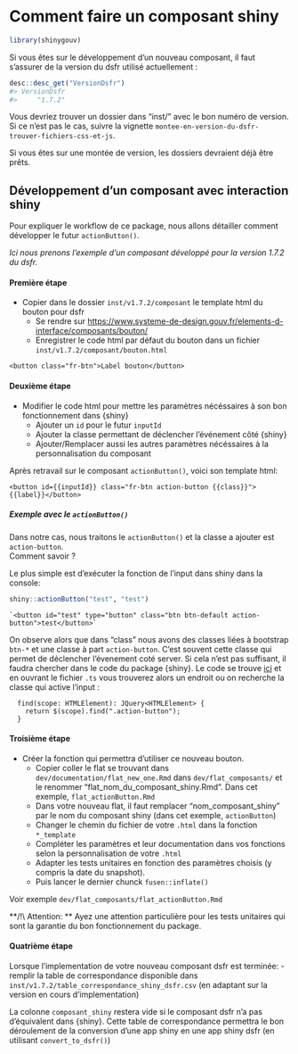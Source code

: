 Comment faire un composant shiny
================

``` r
library(shinygouv)
```

<!-- WARNING - This vignette is generated by {fusen} from /dev/flat_comment-faire-un-composant-shiny.Rmd: do not edit by hand -->
<style>
blockquote{
  font-size: 1.5rem;
}
</style>

Si vous êtes sur le développement d’un nouveau composant, il faut
s’assurer de la version du dsfr utilisé actuellement :

``` r
desc::desc_get("VersionDsfr")
#> VersionDsfr 
#>     "1.7.2"
```

Vous devriez trouver un dossier dans “inst/” avec le bon numéro de
version. Si ce n’est pas le cas, suivre la vignette
`montee-en-version-du-dsfr-trouver-fichiers-css-et-js`.

Si vous êtes sur une montée de version, les dossiers devraient déjà être
prêts.

## Développement d’un composant avec interaction shiny

Pour expliquer le workflow de ce package, nous allons détailler comment
développer le futur `actionButton()`.

*Ici nous prenons l’exemple d’un composant développé pour la version
1.7.2 du dsfr.*

#### Première étape

-   Copier dans le dossier `inst/v1.7.2/composant` le template html du
    bouton pour dsfr
    -   Se rendre sur
        <https://www.systeme-de-design.gouv.fr/elements-d-interface/composants/bouton/>
    -   Enregistrer le code html par défaut du bouton dans un fichier
        `inst/v1.7.2/composant/bouton.html`

<!-- -->

    <button class="fr-btn">Label bouton</button>

#### Deuxième étape

-   Modifier le code html pour mettre les paramètres nécéssaires à son
    bon fonctionnement dans {shiny}
    -   Ajouter un `id` pour le futur `inputId`
    -   Ajouter la classe permettant de déclencher l’événement côté
        {shiny}
    -   Ajouter/Remplacer aussi les autres paramètres nécéssaires à la
        personnalisation du composant

Après retravail sur le composant `actionButton()`, voici son template
html:

    <button id={{inputId}} class="fr-btn action-button {{class}}">{{label}}</button>

##### Exemple avec le `actionButton()`

Dans notre cas, nous traitons le `actionButton()` et la classe a ajouter
est `action-button`.  
Comment savoir ?

Le plus simple est d’exécuter la fonction de l’input dans shiny dans la
console:

``` r
shiny::actionButton("test", "test")
```

    `<button id="test" type="button" class="btn btn-default action-button">test</button>`

On observe alors que dans “class” nous avons des classes liées à
bootstrap `btn-*` et une classe à part `action-button`. C’est souvent
cette classe qui permet de déclencher l’évenement coté server. Si cela
n’est pas suffisant, il faudra chercher dans le code du package {shiny}.
Le code se trouve
[ici](https://github.com/rstudio/shiny/tree/main/srcts/src/bindings/input)
et en ouvrant le fichier `.ts` vous trouverez alors un endroit ou on
recherche la classe qui active l’input :

      find(scope: HTMLElement): JQuery<HTMLElement> {
        return $(scope).find(".action-button");
      }

#### Troisième étape

-   Créer la fonction qui permettra d’utiliser ce nouveau bouton.
    -   Copier coller le flat se trouvant dans
        `dev/documentation/flat_new_one.Rmd` dans `dev/flat_composants/`
        et le renommer “flat_nom_du_composant_shiny.Rmd”. Dans cet
        exemple, `flat_actionButton.Rmd`
    -   Dans votre nouveau flat, il faut remplacer “nom_composant_shiny”
        par le nom du composant shiny (dans cet exemple, `actionButton`)
    -   Changer le chemin du fichier de votre `.html` dans la fonction
        `*_template`
    -   Compléter les paramètres et leur documentation dans vos
        fonctions selon la personnalisation de votre `.html`
    -   Adapter les tests unitaires en fonction des paramètres choisis
        (y compris la date du snapshot).
    -   Puis lancer le dernier chunck `fusen::inflate()`

Voir exemple `dev/flat_composants/flat_actionButton.Rmd`

**/!\\ Attention: ** Ayez une attention particulière pour les tests
unitaires qui sont la garantie du bon fonctionnement du package.

#### Quatrième étape

Lorsque l’implementation de votre nouveau composant dsfr est terminée: -
remplir la table de correspondance disponible dans
`inst/v1.7.2/table_correspondance_shiny_dsfr.csv` (en adaptant sur la
version en cours d’implementation)

La colonne `composant_shiny` restera vide si le composant dsfr n’a pas
d’équivalent dans {shiny}. Cette table de correspondance permettra le
bon déroulement de la conversion d’une app shiny en une app shiny dsfr
(en utilisant `convert_to_dsfr()`)
